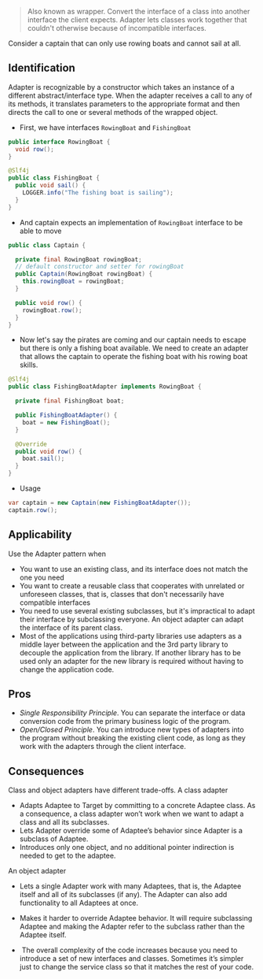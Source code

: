 
> Also known as wrapper. Convert the interface of a class into another interface the client expects. Adapter lets classes work together that couldn't otherwise because of incompatible interfaces.

Consider a captain that can only use rowing boats and cannot sail at all.

## Identification

Adapter is recognizable by a constructor which takes an instance of a different abstract/interface type. When the adapter receives a call to any of its methods, it translates parameters to the appropriate format and then directs the call to one or several methods of the wrapped object.

- First, we have interfaces `RowingBoat` and `FishingBoat`

```java
public interface RowingBoat {
  void row();
}

@Slf4j
public class FishingBoat {
  public void sail() {
    LOGGER.info("The fishing boat is sailing");
  }
}
```


- And captain expects an implementation of `RowingBoat` interface to be able to move

```java
public class Captain {

  private final RowingBoat rowingBoat;
  // default constructor and setter for rowingBoat
  public Captain(RowingBoat rowingBoat) {
    this.rowingBoat = rowingBoat;
  }

  public void row() {
    rowingBoat.row();
  }
}
```

- Now let's say the pirates are coming and our captain needs to escape but there is only a fishing boat available. We need to create an adapter that allows the captain to operate the fishing boat with his rowing boat skills.

```java
@Slf4j
public class FishingBoatAdapter implements RowingBoat {

  private final FishingBoat boat;

  public FishingBoatAdapter() {
    boat = new FishingBoat();
  }

  @Override
  public void row() {
    boat.sail();
  }
}
```

- Usage

```java
var captain = new Captain(new FishingBoatAdapter());
captain.row();
```

## Applicability

Use the Adapter pattern when

-   You want to use an existing class, and its interface does not match the one you need
-   You want to create a reusable class that cooperates with unrelated or unforeseen classes, that is, classes that don't necessarily have compatible interfaces
-   You need to use several existing subclasses, but it's impractical to adapt their interface by subclassing everyone. An object adapter can adapt the interface of its parent class.
-   Most of the applications using third-party libraries use adapters as a middle layer between the application and the 3rd party library to decouple the application from the library. If another library has to be used only an adapter for the new library is required without having to change the application code.

## Pros

- _Single Responsibility Principle_. You can separate the interface or data conversion code from the primary business logic of the program.
- _Open/Closed Principle_. You can introduce new types of adapters into the program without breaking the existing client code, as long as they work with the adapters through the client interface.

## Consequences

Class and object adapters have different trade-offs. A class adapter

-   Adapts Adaptee to Target by committing to a concrete Adaptee class. As a consequence, a class adapter won’t work when we want to adapt a class and all its subclasses.
-   Lets Adapter override some of Adaptee’s behavior since Adapter is a subclass of Adaptee.
-   Introduces only one object, and no additional pointer indirection is needed to get to the adaptee.

An object adapter

-   Lets a single Adapter work with many Adaptees, that is, the Adaptee itself and all of its subclasses (if any). The Adapter can also add functionality to all Adaptees at once.
-   Makes it harder to override Adaptee behavior. It will require subclassing Adaptee and making the Adapter refer to the subclass rather than the Adaptee itself.

-    The overall complexity of the code increases because you need to introduce a set of new interfaces and classes. Sometimes it’s simpler just to change the service class so that it matches the rest of your code.